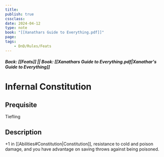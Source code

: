 ```yaml
---
title:
publish: true
cssclass:
date: 2024-04-12
type: note
book: "[[Xanathars Guide to Everything.pdf]]"
page: 
tags:
    - DnD/Rules/Feats
---
```


##### Back: [[Feats]] || Book: [[Xanathars Guide to Everything.pdf|Xanathar's Guide to Everything]]

# Infernal Constitution


## Prequisite 
Tiefling

## Description
+1 in [[Abilities#Constitution|Constitution]], resistance to cold and poison damage, and you have advantage on saving throws against being poisoned.